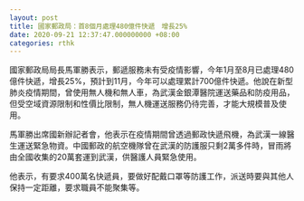 ```yaml
---
layout: post
title: 國家郵政局：首8個月處理480億件快遞　增長25%
date: 2020-09-21 12:37:47.000000000 +08:00
categories: rthk
---
```


國家郵政局局長馬軍勝表示，郵遞服務未有受疫情影響，今年1月至8月已處理480億件快遞，增長25%，預計到11月，今年可以處理累計700億件快遞。他說在新型肺炎疫情期間，曾使用無人機和無人車，為武漢金銀潭醫院運送藥品和防疫用品，但受空域資源限制和性價比限制，無人機運送服務仍待完善，才能大規模普及使用。

馬軍勝出席國新辦記者會，他表示在疫情期間曾透過郵政快遞飛機，為武漢一線醫生運送緊急物資。中國郵政的航空機隊曾在武漢的防護服只剩2萬多件時，冒雨將由全國收集的20萬套運到武漢，供醫護人員緊急使用。

他表示，有要求400萬名快遞員，要做好配戴口罩等防護工作，派送時要與其他人保持一定距離，要求職員不能聚集等。
